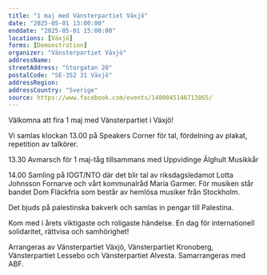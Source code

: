 ```yaml
---
title: "1 maj med Vänsterpartiet Växjö"
date: "2025-05-01 13:00:00"
enddate: "2025-05-01 15:00:00"
locations: [Växjö]
forms: [Demonstration]
organizer: "Vänsterpartiet Växjö"
addressName: 
streetAddress: "Storgatan 20"
postalCode: "SE-352 31 Växjö"
addressRegion:
addressCountry: "Sverige"
source: https://www.facebook.com/events/1480045146713865/
---
```

Välkomna att fira 1 maj med Vänsterpartiet i Växjö!

Vi samlas klockan 13.00 på Speakers Corner för tal, fördelning av plakat, repetition av talkörer. 

13.30 Avmarsch för 1 maj-tåg tillsammans med Uppvidinge Älghult Musikkår

14.00 Samling på IOGT/NTO där det blir tal av riksdagsledamot Lotta Johnsson Fornarve och vårt kommunalråd Maria Garmer. 
För musiken står bandet Dom Fläckfria som består av hemlösa musiker från Stockholm. 

Det bjuds på palestinska bakverk och samlas in pengar till Palestina. 

Kom med i årets viktigaste och roligaste händelse. En dag för internationell solidaritet, rättvisa och samhörighet!

Arrangeras av Vänsterpartiet Växjö, Vänsterpartiet Kronoberg, Vänsterpartiet Lessebo och Vänsterpartiet Alvesta. Samarrangeras med ABF. 
